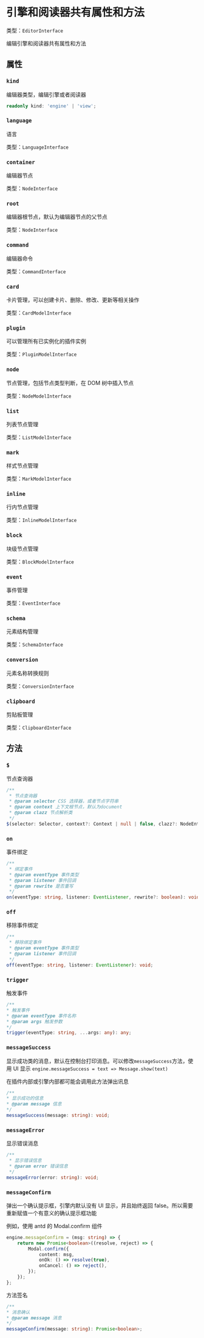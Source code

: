 # 引擎和阅读器共有属性和方法

类型：`EditorInterface`

编辑引擎和阅读器共有属性和方法

## 属性

### `kind`

编辑器类型，编辑引擎或者阅读器

```ts
readonly kind: 'engine' | 'view';
```

### `language`

语言

类型：`LanguageInterface`

### `container`

编辑器节点

类型：`NodeInterface`

### `root`

编辑器根节点，默认为编辑器节点的父节点

类型：`NodeInterface`

### `command`

编辑器命令

类型：`CommandInterface`

### `card`

卡片管理，可以创建卡片、删除、修改、更新等相关操作

类型：`CardModelInterface`

### `plugin`

可以管理所有已实例化的插件实例

类型：`PluginModelInterface`

### `node`

节点管理，包括节点类型判断，在 DOM 树中插入节点

类型：`NodeModelInterface`

### `list`

列表节点管理

类型：`ListModelInterface`

### `mark`

样式节点管理

类型：`MarkModelInterface`

### `inline`

行内节点管理

类型：`InlineModelInterface`

### `block`

块级节点管理

类型：`BlockModelInterface`

### `event`

事件管理

类型：`EventInterface`

### `schema`

元素结构管理

类型：`SchemaInterface`

### `conversion`

元素名称转换规则

类型：`ConversionInterface`

### `clipboard`

剪贴板管理

类型：`ClipboardInterface`

## 方法

### `$`

节点查询器

```ts
/**
 * 节点查询器
 * @param selector CSS 选择器，或者节点字符串
 * @param context 上下文根节点，默认为document
 * @param clazz 节点解析类
 */
$(selector: Selector, context?: Context | null | false, clazz?: NodeEntry): NodeInterface;
```

### `on`

事件绑定

```ts
/**
 * 绑定事件
 * @param eventType 事件类型
 * @param listener 事件回调
 * @param rewrite 是否重写
 */
on(eventType: string, listener: EventListener, rewrite?: boolean): void;
```

### `off`

移除事件绑定

```ts
/**
 * 移除绑定事件
 * @param eventType 事件类型
 * @param listener 事件回调
 */
off(eventType: string, listener: EventListener): void;
```

### `trigger`

触发事件

```ts
/**
* 触发事件
* @param eventType 事件名称
* @param args 触发参数
*/
trigger(eventType: string, ...args: any): any;
```

### `messageSuccess`

显示成功类的消息，默认在控制台打印消息。可以修改`messageSuccess`方法，使用 UI 显示 `engine.messageSuccess = text => Message.show(text)`

在插件内部或引擎内部都可能会调用此方法弹出讯息

```ts
/**
* 显示成功的信息
* @param message 信息
*/
messageSuccess(message: string): void;
```

### `messageError`

显示错误消息

```ts
/**
 * 显示错误信息
 * @param error 错误信息
 */
messageError(error: string): void;
```

### `messageConfirm`

弹出一个确认提示框，引擎内默认没有 UI 显示，并且始终返回 false。所以需要重新赋值一个有意义的确认提示框功能

例如，使用 antd 的 Modal.confirm 组件

```ts
engine.messageConfirm = (msg: string) => {
	return new Promise<boolean>((resolve, reject) => {
		Modal.confirm({
			content: msg,
			onOk: () => resolve(true),
			onCancel: () => reject(),
		});
	});
};
```

方法签名

```ts
/**
* 消息确认
* @param message 消息
*/
messageConfirm(message: string): Promise<boolean>;
```
